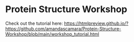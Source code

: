# Protein Structure Workshop
Check out the tutorial here:
https://htmlpreview.github.io/?https://github.com/amandascamara/Protein-Structure-Workshop/blob/main/workshop_tutorial.html
